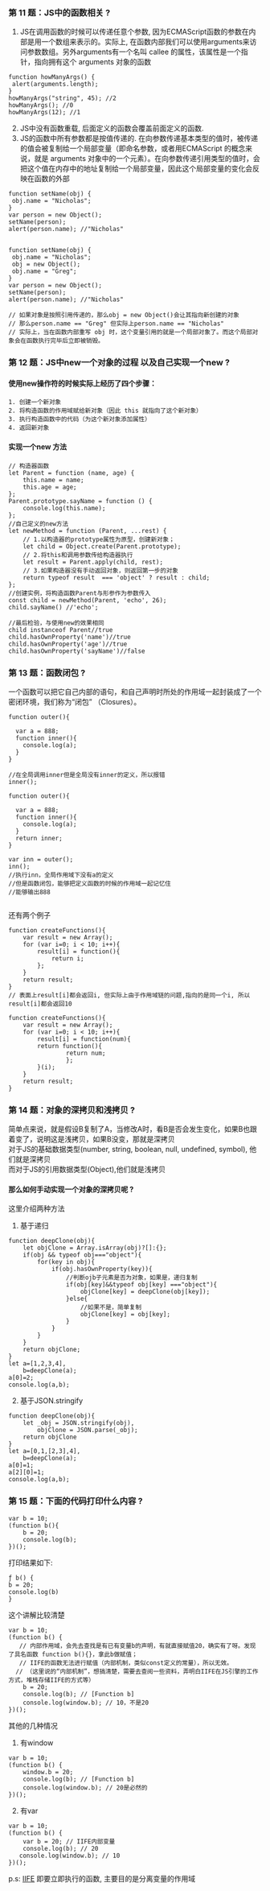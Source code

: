 ### 第 11 题：JS中的函数相关 ?

1. JS在调用函数的时候可以传递任意个参数, 因为ECMAScript函数的参数在内部是用一个数组来表示的。实际上, 在函数内部我们可以使用arguments来访问参数数组。另外arguments有一个名叫 callee 的属性，该属性是一个指针，指向拥有这个 arguments 对象的函数<br/>
```
function howManyArgs() { 
 alert(arguments.length); 
} 
howManyArgs("string", 45); //2 
howManyArgs(); //0 
howManyArgs(12); //1
```
2. JS中没有函数重载, 后面定义的函数会覆盖前面定义的函数.
3. JS的函数中所有参数都是按值传递的. 在向参数传递基本类型的值时，被传递的值会被复制给一个局部变量（即命名参数，或者用ECMAScript 的概念来说，就是 arguments 对象中的一个元素）。在向参数传递引用类型的值时，会把这个值在内存中的地址复制给一个局部变量，因此这个局部变量的变化会反映在函数的外部
```
function setName(obj) { 
 obj.name = "Nicholas"; 
} 
var person = new Object(); 
setName(person); 
alert(person.name); //"Nicholas"


function setName(obj) { 
 obj.name = "Nicholas"; 
 obj = new Object(); 
 obj.name = "Greg"; 
} 
var person = new Object(); 
setName(person); 
alert(person.name); //"Nicholas"

// 如果对象是按照引用传递的，那么obj = new Object()会让其指向新创建的对象
// 那么person.name == "Greg" 但实际上person.name == "Nicholas"
// 实际上，当在函数内部重写 obj 时，这个变量引用的就是一个局部对象了。而这个局部对象会在函数执行完毕后立即被销毁。

```

### 第 12 题：JS中new一个对象的过程 以及自己实现一个new ?
#### 使用new操作符的时候实际上经历了四个步骤：
    1. 创建一个新对象
    2. 将构造函数的作用域赋给新对象（因此 this 就指向了这个新对象）
    3. 执行构造函数中的代码（为这个新对象添加属性）
    4. 返回新对象
#### 实现一个new 方法
```
// 构造器函数
let Parent = function (name, age) {
    this.name = name;
    this.age = age;
};
Parent.prototype.sayName = function () {
    console.log(this.name);
};
//自己定义的new方法
let newMethod = function (Parent, ...rest) {
    // 1.以构造器的prototype属性为原型，创建新对象；
    let child = Object.create(Parent.prototype);
    // 2.将this和调用参数传给构造器执行
    let result = Parent.apply(child, rest);
    // 3.如果构造器没有手动返回对象，则返回第一步的对象
    return typeof result  === 'object' ? result : child;
};
//创建实例，将构造函数Parent与形参作为参数传入
const child = newMethod(Parent, 'echo', 26);
child.sayName() //'echo';

//最后检验，与使用new的效果相同
child instanceof Parent//true
child.hasOwnProperty('name')//true
child.hasOwnProperty('age')//true
child.hasOwnProperty('sayName')//false
```



### 第 13 题：函数闭包 ?
一个函数可以把它自己内部的语句，和自己声明时所处的作用域一起封装成了一个密闭环境，我们称为“闭包” （Closures）。
```
function outer(){

  var a = 888;
  function inner(){
    console.log(a);
  }
}

//在全局调用inner但是全局没有inner的定义，所以报错
inner();

```

```
function outer(){

  var a = 888;
  function inner(){
    console.log(a);
  }
  return inner;
}

var inn = outer();
inn();
//执行inn，全局作用域下没有a的定义
//但是函数闭包，能够把定义函数的时候的作用域一起记忆住
//能够输出888


```

还有两个例子
```
function createFunctions(){ 
    var result = new Array(); 
    for (var i=0; i < 10; i++){ 
        result[i] = function(){ 
            return i; 
        }; 
    } 
    return result; 
}
// 表面上result[i]都会返回i, 但实际上由于作用域链的问题,指向的是同一个i, 所以result[i]都会返回10

function createFunctions(){ 
    var result = new Array(); 
    for (var i=0; i < 10; i++){ 
        result[i] = function(num){ 
        return function(){ 
                return num; 
                }; 
        }(i);
    } 
    return result; 
}
```


### 第 14 题：对象的深拷贝和浅拷贝 ?
简单点来说，就是假设B复制了A，当修改A时，看B是否会发生变化，如果B也跟着变了，说明这是浅拷贝，如果B没变，那就是深拷贝<br/>
对于JS的基础数据类型(number, string, boolean, null, undefined, symbol), 他们就是深拷贝<br/>
而对于JS的引用数据类型(Object),他们就是浅拷贝<br/>
#### 那么如何手动实现一个对象的深拷贝呢 ?
这里介绍两种方法<br/>
1. 基于递归
```
function deepClone(obj){
    let objClone = Array.isArray(obj)?[]:{};
    if(obj && typeof obj==="object"){
        for(key in obj){
            if(obj.hasOwnProperty(key)){
                //判断ojb子元素是否为对象，如果是，递归复制
                if(obj[key]&&typeof obj[key] ==="object"){
                    objClone[key] = deepClone(obj[key]);
                }else{
                    //如果不是，简单复制
                    objClone[key] = obj[key];
                }
            }
        }
    }
    return objClone;
}    
let a=[1,2,3,4],
    b=deepClone(a);
a[0]=2;
console.log(a,b);
```
2. 基于JSON.stringify
```
function deepClone(obj){
    let _obj = JSON.stringify(obj),
        objClone = JSON.parse(_obj);
    return objClone
}    
let a=[0,1,[2,3],4],
    b=deepClone(a);
a[0]=1;
a[2][0]=1;
console.log(a,b);
```

### 第 15 题：下面的代码打印什么内容 ?
```
var b = 10;
(function b(){
    b = 20;
    console.log(b); 
})();
```
打印结果如下:
```
ƒ b() {
b = 20;
console.log(b)
}
```
这个讲解比较清楚
```
var b = 10;
(function b() {
   // 内部作用域，会先去查找是有已有变量b的声明，有就直接赋值20，确实有了呀。发现了具名函数 function b(){}，拿此b做赋值；
   // IIFE的函数无法进行赋值（内部机制，类似const定义的常量），所以无效。
  // （这里说的“内部机制”，想搞清楚，需要去查阅一些资料，弄明白IIFE在JS引擎的工作方式，堆栈存储IIFE的方式等）
    b = 20;
    console.log(b); // [Function b]
    console.log(window.b); // 10，不是20
})();
```
其他的几种情况<br/>
1. 有window
```
var b = 10;
(function b() {
    window.b = 20; 
    console.log(b); // [Function b]
    console.log(window.b); // 20是必然的
})();
```
2. 有var
```
var b = 10;
(function b() {
    var b = 20; // IIFE内部变量
    console.log(b); // 20
   console.log(window.b); // 10 
})();
```
p.s: [IIFE](https://developer.mozilla.org/zh-CN/docs/Glossary/%E7%AB%8B%E5%8D%B3%E6%89%A7%E8%A1%8C%E5%87%BD%E6%95%B0%E8%A1%A8%E8%BE%BE%E5%BC%8F) 即要立即执行的函数, 主要目的是分离变量的作用域
